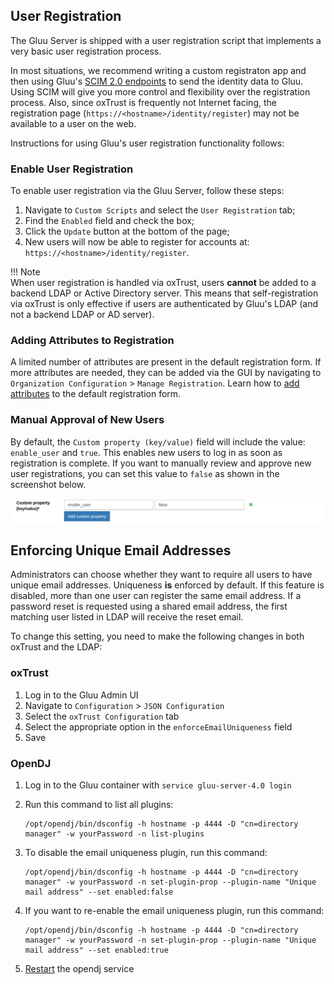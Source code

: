 ## User Registration 
The Gluu Server is shipped with a user registration script that implements a very basic user registration process. 

In most situations, we recommend writing a custom registraton app and then using Gluu's [SCIM 2.0 endpoints](./scim2.md#supporting-a-user-registration-process-with-scim) to send the identity data to Gluu. Using SCIM will give you more control and flexibility over the registration process. Also, since oxTrust is frequently not Internet facing, the registration page (`https://<hostname>/identity/register`) may not be available to a user on the web.  

Instructions for using Gluu's user registration functionality follows:  

### Enable User Registration  
To enable user registration via the Gluu Server, follow these steps:  

1. Navigate to `Custom Scripts` and select the `User Registration` tab;  
1. Find the `Enabled` field and check the box;  
1. Click the `Update` button at the bottom of the page;  
1. New users will now be able to register for accounts at: `https://<hostname>/identity/register`.  

!!! Note  
    When user registration is handled via oxTrust, users **cannot** be added to a backend LDAP or Active Directory server. This means that self-registration via oxTrust is only effective if users are authenticated by Gluu's LDAP (and not a backend LDAP or AD server).  

### Adding Attributes to Registration  
A limited number of attributes are present in the default registration form. If more attributes are needed, they can be added via the GUI by navigating to `Organization Configuration` > `Manage Registration`. Learn how to [add attributes](../admin-guide/oxtrust-ui.md#manage-registration) to the default registration form.  

### Manual Approval of New Users
By default, the `Custom property (key/value)` field will include the value: `enable_user` and `true`. This enables new users to log in as soon as registration is complete. If you want to manually review and approve new user registrations, you can set this value to `false` as shown in the screenshot below.  

![image](../img/admin-guide/user/config-manage-script_enable.png)  

## Enforcing Unique Email Addresses
Administrators can choose whether they want to require all users to have unique email addresses. Uniqueness **is** enforced by default. If this feature is disabled, more than one user can register the same email address. If a password reset is requested using a shared email address, the first matching user listed in LDAP will receive the reset email.

To change this setting, you need to make the following changes in both oxTrust and the LDAP:

### oxTrust
1. Log in to the Gluu Admin UI
1. Navigate to `Configuration` > `JSON Configuration`
1. Select the `oxTrust Configuration` tab
1. Select the appropriate option in the `enforceEmailUniqueness` field
1. Save

### OpenDJ
1. Log in to the Gluu container with `service gluu-server-4.0 login`
1. Run this command to list all plugins:  

    ```
    /opt/opendj/bin/dsconfig -h hostname -p 4444 -D "cn=directory manager" -w yourPassword -n list-plugins
    ```
    
1. To disable the email uniqueness plugin, run this command:  

    ```
    /opt/opendj/bin/dsconfig -h hostname -p 4444 -D "cn=directory manager" -w yourPassword -n set-plugin-prop --plugin-name "Unique mail address" --set enabled:false
    ```
    
1. If you want to re-enable the email uniqueness plugin, run this command:  

    ```
    /opt/opendj/bin/dsconfig -h hostname -p 4444 -D "cn=directory manager" -w yourPassword -n set-plugin-prop --plugin-name "Unique mail address" --set enabled:true
    ```
    
1. [Restart](../operation/services.md#restart) the opendj service

